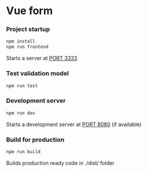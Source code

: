 # Vue form

### Project startup

```bash
npm install
npm run frontend
```
Starts a server at [PORT 3333][frnt]

### Test validation model

```bash
npm run test
```

### Development server

```bash
npm run dev
```
Starts a development server at [PORT 8080][dev] (if available)

### Build for production

```bash
npm run build
```
Builds production ready code in ./dist/ folder

[frnt]: <http://localhost:3333/>
[dev]: <http://localhost:8080/>
